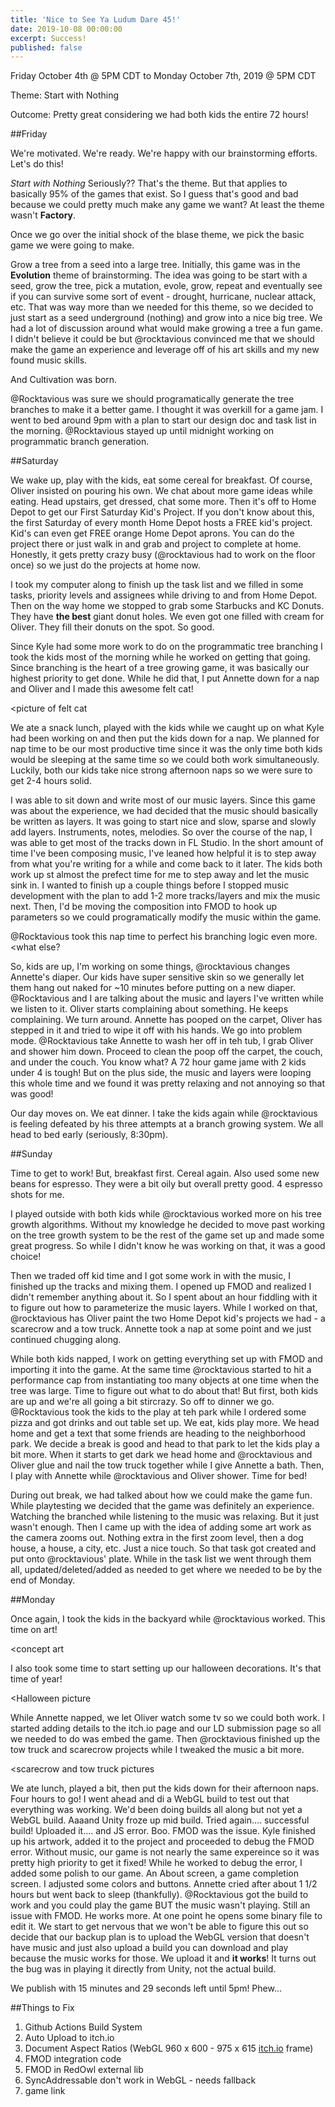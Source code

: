 ```yaml
---
title: 'Nice to See Ya Ludum Dare 45!'
date: 2019-10-08 00:00:00
excerpt: Success!
published: false
---
```


Friday October 4th @ 5PM CDT  to Monday October 7th, 2019 @ 5PM CDT

Theme: Start with Nothing

Outcome: Pretty great considering we had both kids the entire 72 hours!

##Friday

We're motivated.  We're ready.  We're happy with our brainstorming efforts.  Let's do this!

_Start with Nothing_  Seriously??  That's the theme.  But that applies to basically 95% of the games that exist.  So I guess that's good and bad because we could pretty much make any game we want?  At least the theme wasn't **Factory**.

Once we go over the initial shock of the blase theme, we pick the basic game we were going to make.  

Grow a tree from a seed into a large tree.  Initially, this game was in the **Evolution** theme of brainstorming.  The idea was going to be start with a seed, grow the tree, pick a mutation, evole, grow, repeat and eventually see if you can survive some sort of event - drought, hurricane, nuclear attack, etc.  That was way more than we needed for this theme, so we decided to just start as a seed underground (nothing) and grow into a nice big tree.  We had a lot of discussion around what would make growing a tree a fun game.  I didn't believe it could be but @rocktavious convinced me that we should make the game an experience and leverage off of his art skills and my new found music skills.

And Cultivation was born.

@Rocktavious was sure we should programatically generate the tree branches to make it a better game.  I thought it was overkill for a game jam.  I went to bed around 9pm with a plan to start our design doc and task list in the morning.  @Rocktavious stayed up until midnight working on programmatic branch generation.


##Saturday

We wake up, play with the kids, eat some cereal for breakfast.  Of course, Oliver insisted on pouring his own.  We chat about more game ideas while eating.  Head upstairs, get dressed, chat some more.  Then it's off to Home Depot to get our First Saturday Kid's Project.  If you don't know about this, the first Saturday of every month Home Depot hosts a FREE kid's project.  Kid's can even get FREE orange Home Depot aprons.  You can do the project there or just walk in and grab and project to complete at home.  Honestly, it gets pretty crazy busy (@rocktavious had to work on the floor once) so we just do the projects at home now.

I took my computer along to finish up the task list and we filled in some tasks, priority levels and assignees while driving to and from Home Depot.  Then on the way home we stopped to grab some Starbucks and KC Donuts.  They have **the best** giant donut holes.  We even got one filled with cream for Oliver.  They fill their donuts on the spot.  So good. 

Since Kyle had some more work to do on the programmatic tree branching I took the kids most of the morning while he worked on getting that going.  Since branching is the heart of a tree growing game, it was basically our highest priority to get done.  While he did that, I put Annette down for a nap and Oliver and I made this awesome felt cat!


<picture of felt cat


We ate a snack lunch, played with the kids while we caught up on what Kyle had been working on and then put the kids down for a nap.  We planned for nap time to be our most productive time since it was the only time both kids would be sleeping at the same time so we could both work simultaneously.  Luckily, both our kids take nice strong afternoon naps so we were sure to get 2-4 hours solid.  

I was able to sit down and write most of our music layers.  Since this game was about the experience, we had decided that the music should basically be written as layers.  It was going to start nice and slow, sparse and slowly add layers.  Instruments, notes, melodies.  So over the course of the nap, I was able to get most of the tracks down in FL Studio.  In the short amount of time I've been composing music, I've leaned how helpful it is to step away from what you're writing for a while and come back to it later.  The kids both work up st almost the prefect time for me to step away and let the music sink in.  I wanted to finish up a couple things before I stopped music development with the plan to add 1-2 more tracks/layers and mix the music next.  Then, I'd be moving the composition into FMOD to hook up parameters so we could programatically modify the music within the game.

@Rocktavious took this nap time to perfect his branching logic even more.  <what else?

So, kids are up, I'm working on some things, @rocktavious changes Annette's diaper.  Our kids have super sensitive skin so we generally let them hang out naked for ~10 minutes before putting on a new diaper.  @Rocktavious and I are talking about the music and layers I've written while we listen to it.  Oliver starts complaining about something.  He keeps complaining.  We turn around.  Annette has pooped on the carpet, Oliver has stepped in it and tried to wipe it off with his hands.  We go into problem mode.  @Rocktavious take Annette to wash her off in teh tub, I grab Oliver and shower him down.  Proceed to clean the poop off the carpet, the couch, and under the couch.  You know what? A 72 hour game jame with 2 kids under 4 is tough!  But on the plus side, the music and layers were looping this whole time and we found it was pretty relaxing and not annoying so that was good!

Our day moves on.  We eat dinner.  I take the kids again while @rocktavious is feeling defeated by his three attempts at a branch growing system.  We all head to bed early (seriously, 8:30pm).


##Sunday

Time to get to work!  But, breakfast first.  Cereal again.  Also used some new beans for espresso.  They were a bit oily but overall pretty good.  4 espresso shots for me.

I played outside with both kids while @rocktavious worked more on his tree growth algorithms.  Without my knowledge he decided to move past working on the tree growth system to be the rest of the game set up and made some great progress.  So while I didn't know he was working on that, it was a good choice!

Then we traded off kid time and I got some work in with the music,  I finished up the tracks and mixing them.  I opened up FMOD and realized I didn't remember anything about it.  So I spent about an hour fiddling with it to figure out how to parameterize the music layers.  While I worked on that, @rocktavious has Oliver paint the two Home Depot kid's projects we had - a scarecrow and a tow truck.  Annette took a nap at some point and we just continued chugging along.

While both kids napped, I work on getting everything set up with FMOD and importing it into the game.  At the same time @rocktavious started to hit a performance cap from instantiating too many objects at one time when the tree was large.  Time to figure out what to do about that!  But first, both kids are up and we're all going a bit stircrazy.  So off to dinner we go.  @Rocktavious took the kids to the play at teh park while I ordered some pizza and got drinks and out table set up.  We eat, kids play more. We head home and get a text that some friends are heading to the neighborhood park.  We decide a break is good and head to that park to let the kids play a bit more.  When it starts to get dark we head home and @rocktavious and Oliver glue and nail the  tow truck together while I give Annette a bath.  Then, I play with Annette while @rocktavious and Oliver shower.  Time for bed!

During out break, we had talked about how we could make the game fun.  While playtesting we decided that the game was definitely an experience.  Watching the branched while listening to the music was relaxing.  But it just wasn't enough.  Then I came up with the idea of adding some art work as the camera zooms out.  Nothing extra in the first zoom level, then a dog house, a house, a city, etc.  Just a nice touch.  So that task got created and put onto @rocktavious' plate.  While in the task list we went through them all, updated/deleted/added as needed to get where we needed to be by the end of Monday.

##Monday

Once again, I took the kids in the backyard while @rocktavious worked.  This time on art!  

<concept art

I also took some time to start setting up our halloween decorations.  It's that time of year!

<Halloween picture

While Annette napped, we let Oliver watch some tv so we could both work.  I started adding details to the itch.io page and our LD submission page so all we needed to do was embed the game.  Then @rocktavious finished up the tow truck and scarecrow projects while I tweaked the music a bit more.

<scarecrow and tow truck pictures

We ate lunch, played a bit, then put the kids down for their afternoon naps.  Four hours to go!  I went ahead and di a WebGL build to test out that everything was working.  We'd been doing builds all along but not yet a WebGL build.  Aaaand Unity froze up mid build.  Tried again.... successful build!  Uploaded it.... and JS error.  Boo.  FMOD was the issue.  Kyle finished up his artwork, added it to the project and proceeded to debug the FMOD error.  Without music, our game is not nearly the same expereince so it was pretty high priority to get it fixed!  While he worked to debug the error, I added some polish to our game.  An About screen, a game completion screen.  I adjusted some colors and buttons.  Annette cried after about 1 1/2 hours but went back to sleep (thankfully).  @Rocktavious got the build to work and you could play the game BUT the music wasn't playing.  Still an issue with FMOD.  He works more.  At one point he opens some binary file to edit it.  We start to get nervous that we won't be able to figure this out so decide that our backup plan is to upload the WebGL version that doesn't have music and just also upload a build you can download and play because the music works for those.  We upload it and **it works**!  It turns out the bug was in playing it directly from Unity, not the actual build.  

We publish with 15 minutes and 29 seconds left until 5pm!  Phew...


##Things to Fix

1. Github Actions Build System
2. Auto Upload to itch.io
3. Document Aspect Ratios (WebGL 960 x 600 - 975 x 615 [itch.io](http://itch.io) frame)
4. FMOD integration code
5. FMOD in RedOwl external lib
6. SyncAddressable don't work in WebGL - needs fallback
7. game link